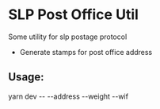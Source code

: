 # SLP Post Office Util

Some utility for slp postage protocol

- Generate stamps for post office address

## Usage:

yarn dev -- --address <post office address> --weight <weight> --wif <wif>
